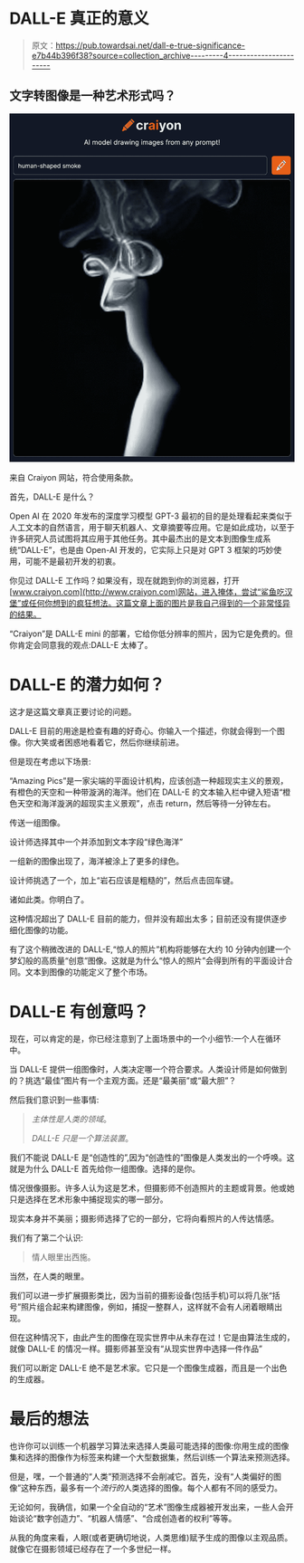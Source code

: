 # DALL-E 真正的意义

> 原文：<https://pub.towardsai.net/dall-e-true-significance-e7b44b396f38?source=collection_archive---------4----------------------->

## 文字转图像是一种艺术形式吗？

![](img/ef9f461f6a5845ef6082b1aa9ce3970d.png)

来自 Craiyon 网站，符合使用条款。

首先，DALL-E 是什么？

Open AI 在 2020 年发布的深度学习模型 GPT-3 最初的目的是处理看起来类似于人工文本的自然语言，用于聊天机器人、文章摘要等应用。它是如此成功，以至于许多研究人员试图将其应用于其他任务。其中最杰出的是文本到图像生成系统“DALL-E”，也是由 Open-AI 开发的，它实际上只是对 GPT 3 框架的巧妙使用，可能不是最初开发的初衷。

你见过 DALL-E 工作吗？如果没有，现在就跑到你的浏览器，打开[www.craiyon.com](http://www.craiyon.com)网站，进入掩体，尝试“鲨鱼吃汉堡”或任何你想到的疯狂想法。这篇文章上面的图片是我自己得到的一个非常怪异的结果。

“Craiyon”是 DALL-E mini 的部署，它给你低分辨率的照片，因为它是免费的。但你肯定会同意我的观点:DALL-E 太棒了。

# DALL-E 的潜力如何？

这才是这篇文章真正要讨论的问题。

DALL-E 目前的用途是检查有趣的好奇心。你输入一个描述，你就会得到一个图像。你大笑或者困惑地看着它，然后你继续前进。

但是现在考虑以下场景:

“Amazing Pics”是一家尖端的平面设计机构，应该创造一种超现实主义的景观，有橙色的天空和一种带漩涡的海洋。他们在 DALL-E 的文本输入栏中键入短语“橙色天空和海洋漩涡的超现实主义景观”，点击 return，然后等待一分钟左右。

传送一组图像。

设计师选择其中一个并添加到文本字段“绿色海洋”

一组新的图像出现了，海洋被涂上了更多的绿色。

设计师挑选了一个，加上“岩石应该是粗糙的”，然后点击回车键。

诸如此类。你明白了。

这种情况超出了 DALL-E 目前的能力，但并没有超出太多；目前还没有提供逐步细化图像的功能。

有了这个稍微改进的 DALL-E,“惊人的照片”机构将能够在大约 10 分钟内创建一个梦幻般的高质量“创意”图像。这就是为什么“惊人的照片”会得到所有的平面设计合同。文本到图像的功能定义了整个市场。

# DALL-E 有创意吗？

现在，可以肯定的是，你已经注意到了上面场景中的一个小细节:一个人在循环中。

当 DALL-E 提供一组图像时，人类决定哪一个符合要求。人类设计师是如何做到的？挑选“最佳”图片有一个主观方面。还是“最美丽”或“最大胆”？

然后我们意识到一些事情:

> *主体性是人类的领域*。
> 
> *DALL-E 只是一个算法装置*。

我们不能说 DALL-E 是“创造性的”,因为“创造性的”图像是人类发出的一个呼唤。这就是为什么 DALL-E 首先给你一组图像。选择的是你。

情况很像摄影。许多人认为这是艺术，但摄影师不创造照片的主题或背景。他或她只是选择在艺术形象中捕捉现实的哪一部分。

现实本身并不美丽；摄影师选择了它的一部分，它将向看照片的人传达情感。

我们有了第二个认识:

> 情人眼里出西施。

当然，在人类的眼里。

我们可以进一步扩展摄影类比，因为当前的摄影设备(包括手机)可以将几张“括号”照片组合起来构建图像，例如，捕捉一整群人，这样就不会有人闭着眼睛出现。

但在这种情况下，由此产生的图像在现实世界中从未存在过！它是由算法生成的，就像 DALL-E 的情况一样。摄影师甚至没有“从现实世界中选择一件作品”

我们可以断定 DALL-E 绝不是艺术家。它只是一个图像生成器，而且是一个出色的生成器。

# 最后的想法

也许你可以训练一个机器学习算法来选择人类最可能选择的图像:你用生成的图像集和选择的图像作为标签来构建一个大型数据集，然后训练一个算法来预测选择。

但是，嘿，一个普通的“人类”预测选择不会削减它。首先，没有“人类偏好的图像”这种东西，最多有一个*流行的*人类选择的图像。每个人都有不同的感受力。

无论如何，我确信，如果一个全自动的“艺术”图像生成器被开发出来，一些人会开始谈论“数字创造力”、“机器人情感”、“合成创造者的权利”等等。

从我的角度来看，人眼(或者更确切地说，人类思维)赋予生成的图像以主观品质。就像它在摄影领域已经存在了一个多世纪一样。